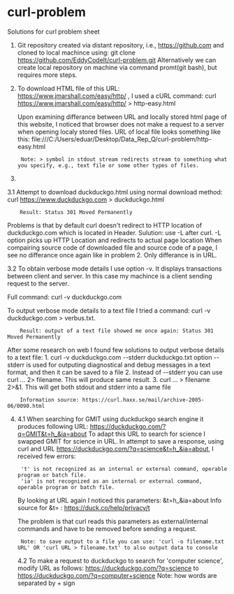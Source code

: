 # curl-problem
Solutions for curl problem sheet

1) Git repository created via distant repository, i.e., https://github.com and cloned to local machince using: git clone https://github.com/EddyCodeIt/curl-problem.git
Alternatively we can create local repository on machine via command promt(git bash), but requires more steps.

2) To download HTML file of this URL: https://www.jmarshall.com/easy/http/ , I used a cURL command: curl https://www.jmarshall.com/easy/http/ > http-easy.html

   Upon examining differance between URL and locally stored html page of this website, I noticed that browser does not make a request to a server when opening localy stored files. URL of local file looks something like this: file:///C:/Users/eduar/Desktop/Data_Rep_Q/curl-problem/http-easy.html
   
        Note: > symbol in stdout stream redirects stream to something what you specify, e.g., text file or some other types of files.

3) 
  3.1 Attempt to download duckduckgo.html using normal download method: curl https://www.duckduckgo.com > duckduckgo.html

        Result: Status 301 Moved Permanently
        
  Problems is that by default curl doesn't redirect to HTTP location of duckduckgo.com which is located in Header.
        Sulution: use -L after curl. -L option picks up HTTP Location and redirects to actual page location
  When compairing source code of downloaded file and source code of a page, I see no differance once again like in problem 2. Only differance is in URL.
  
  3.2 To obtain verbose mode details I use option -v. It displays transactions between client and server. In this case my machince is a client sending request to the server. 

  Full command: curl -v duckduckgo.com
  
  To output verbose mode details to a text file I tried a command: curl -v duckduckgo.com > verbus.txt. 

        Result: output of a text file showed me once again: Status 301 Moved Permanently
  
  After some research on web I found few solutions to output verbose details to a text file:
        1. curl -v duckduckgo.com --stderr duckduckgo.txt 
           option --stderr is used for outputing diagnostical and debug messages in a text format, and then it can be saved to a file
        2. Instead of --stderr you can use curl ...    2> filename. This will produce same result.
        3. curl ... > filename 2>&1. This will get both stdout and stderr into a same file
        
        Information source: https://curl.haxx.se/mail/archive-2005-06/0090.html
        
4) 
    4.1 When searching for GMIT using duckduckgo search engine it produces following URL: https://duckduckgo.com/?q=GMIT&t=h_&ia=about
    To adapt this URL to search for science I swapped GMIT for science in URL.
    In attempt to save a response, using curl and URL https://duckduckgo.com/?q=science&t=h_&ia=about, I received few errors: 
    
        't' is not recognized as an internal or external command, operable program or batch file.
        'ia' is not recognized as an internal or external command, operable program or batch file.
        
    By looking at URL again I noticed this parameters: &t=h_&ia=about
        Info source for &t= : https://duck.co/help/privacy/t
    
    The problem is that curl reads this parameters as external/internal commands and have to be removed before sending a request. 
    
        Note: to save output to a file you can use: 'curl -o filename.txt URL' OR 'curl URL > filename.txt' to also output data to console
        
    4.2 To make a request to duckduckgo to search for 'computer science', modify URL as follows: 
            https://duckduckgo.com/?q=science to https://duckduckgo.com/?q=computer+science
            Note: how words are separated by + sign
            
    
